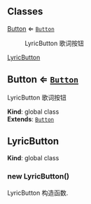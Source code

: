 ## Classes

<dl>
<dt><a href="#Button">Button</a> ⇐ <code><a href="#Button">Button</a></code></dt>
<dd><p>LyricButton 歌词按钮</p>
</dd>
<dt><a href="#LyricButton">LyricButton</a></dt>
<dd></dd>
</dl>

<a name="Button"></a>

## Button ⇐ [<code>Button</code>](#Button)
LyricButton 歌词按钮

**Kind**: global class  
**Extends**: [<code>Button</code>](#Button)  
<a name="LyricButton"></a>

## LyricButton
**Kind**: global class  
<a name="new_LyricButton_new"></a>

### new LyricButton()
LyricButton 构造函数.

